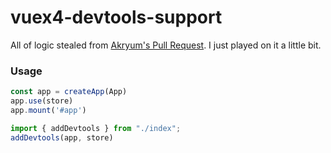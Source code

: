 # vuex4-devtools-support

All of logic stealed from [Akryum's Pull Request](https://github.com/vuejs/vuex/pull/1949/). I just played on it a little bit.

### Usage
```javascript
const app = createApp(App)
app.use(store)
app.mount('#app')

import { addDevtools } from "./index";
addDevtools(app, store)
```
